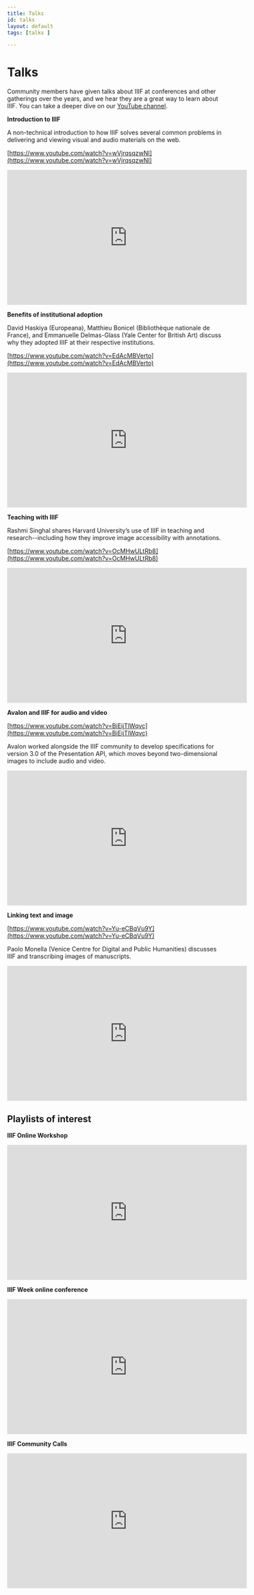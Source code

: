 ```yaml
---
title: Talks
id: talks
layout: default
tags: [talks ]

---
```


# Talks

Community members have given talks about IIIF at conferences and other gatherings over the years, and we hear they are a great way to learn about IIIF. You can take a deeper dive on our [YouTube channel](https://www.youtube.com/channel/UClcQIkLdYra7ZnOmMJnC5OA).

**Introduction to IIIF**

A non-technical introduction to how IIIF solves several common problems in delivering and viewing visual and audio materials on the web.

[https://www.youtube.com/watch?v=wVjrqsqzwNI](https://www.youtube.com/watch?v=wVjrqsqzwNI)

<iframe width="560" height="315" src="https://www.youtube-nocookie.com/embed/wVjrqsqzwNI" frameborder="0" allow="accelerometer; autoplay; encrypted-media; gyroscope; picture-in-picture" allowfullscreen></iframe>

**Benefits of institutional adoption**

David Haskiya (Europeana), Matthieu Bonicel (Bibliothèque nationale de France), and Emmanuelle Delmas-Glass (Yale Center for British Art) discuss why they adopted IIIF at their respective institutions.

[https://www.youtube.com/watch?v=EdAcMBVerto](https://www.youtube.com/watch?v=EdAcMBVerto)

<iframe width="560" height="315" src="https://www.youtube-nocookie.com/embed/EdAcMBVerto" frameborder="0" allow="accelerometer; autoplay; encrypted-media; gyroscope; picture-in-picture" allowfullscreen></iframe>

**Teaching with IIIF**

Rashmi Singhal shares Harvard University’s use of IIIF in teaching and research--including how they improve image accessibility with annotations.

[https://www.youtube.com/watch?v=OcMHwULtRb8](https://www.youtube.com/watch?v=OcMHwULtRb8)

<iframe width="560" height="315" src="https://www.youtube-nocookie.com/embed/OcMHwULtRb8" frameborder="0" allow="accelerometer; autoplay; encrypted-media; gyroscope; picture-in-picture" allowfullscreen></iframe>

**Avalon and IIIF for audio and video**

[https://www.youtube.com/watch?v=BiEijTlWqvc](https://www.youtube.com/watch?v=BiEijTlWqvc)

Avalon worked alongside the IIIF community to develop specifications for version 3.0 of the Presentation API, which moves beyond two-dimensional images to include audio and video.

<iframe width="560" height="315" src="https://www.youtube-nocookie.com/embed/BiEijTlWqvc" frameborder="0" allow="accelerometer; autoplay; encrypted-media; gyroscope; picture-in-picture" allowfullscreen></iframe>

**Linking text and image**

[https://www.youtube.com/watch?v=Yu-eCBqVu9Y](https://www.youtube.com/watch?v=Yu-eCBqVu9Y)

Paolo Monella (Venice Centre for Digital and Public Humanities) discusses IIIF and transcribing images of manuscripts.

<iframe width="560" height="315" src="https://www.youtube-nocookie.com/embed/Yu-eCBqVu9Y" frameborder="0" allow="accelerometer; autoplay; encrypted-media; gyroscope; picture-in-picture" allowfullscreen></iframe>

## Playlists of interest

**IIIF Online Workshop**
<iframe width="560" height="315" src="https://www.youtube-nocookie.com/embed/videoseries?list=PLYPP1-8uH9c4oThYWbbOtTQA-3kPhTNp7" frameborder="0" allow="accelerometer; autoplay; encrypted-media; gyroscope; picture-in-picture" allowfullscreen></iframe>


**IIIF Week online conference**
<iframe width="560" height="315" src="https://www.youtube-nocookie.com/embed/videoseries?list=PLYPP1-8uH9c4QFWKf-dbv3Il4ukkuFAje" frameborder="0" allow="accelerometer; autoplay; encrypted-media; gyroscope; picture-in-picture" allowfullscreen></iframe>

**IIIF Community Calls**
<iframe width="560" height="315" src="https://www.youtube-nocookie.com/embed/videoseries?list=PLYPP1-8uH9c6VZbIlaNSj1WV9AEAnkmGC" frameborder="0" allow="accelerometer; autoplay; encrypted-media; gyroscope; picture-in-picture" allowfullscreen></iframe>
